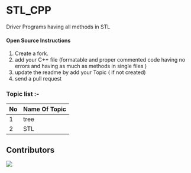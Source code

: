 # STL_CPP
Driver Programs having all methods in STL 

####  Open Source Instructions

1. Create a fork.
2. add your C++ file (formatable and proper commented  code having no errors and having as much as methods in single files )
3. update the readme by add your Topic ( if not created)
4. send a pull request



### Topic list :-
| No            | Name Of Topic                                           |  
| ------------- |:---------------------------------------------------------------| 
| 1             | tree|
| 2             | STL |


## Contributors
<a href="https://github.com/jaygajera17/Learn_CPP/graphs/contributors">
  <img src="https://contrib.rocks/image?repo=jaygajera17/Learn_CPP" />
</a>
